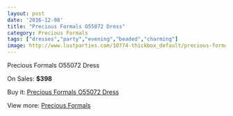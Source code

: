 ```yaml
---
layout: post
date: '2016-12-08'
title: "Precious Formals O55072 Dress"
category: Precious Formals
tags: ["dresses","party","evening","beaded","charming"]
image: http://www.lustparties.com/10774-thickbox_default/precious-formals-o55072-dress.jpg
---
```

Precious Formals O55072 Dress

On Sales: **$398**
<a href="https://www.lustparties.com/en/precious-formals/3708-precious-formals-o55072-dress.html"><amp-img layout="responsive" width="600" height="600" src="//www.lustparties.com/10774-thickbox_default/precious-formals-o55072-dress.jpg" alt="Precious Formals O55072 Dress 0" /></a>

Buy it: [Precious Formals O55072 Dress](https://www.lustparties.com/en/precious-formals/3708-precious-formals-o55072-dress.html "Precious Formals O55072 Dress")

View more: [Precious Formals](https://www.lustparties.com/en/18-precious-formals "Precious Formals")